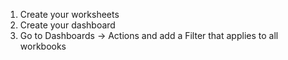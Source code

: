 1. Create your worksheets
2. Create your dashboard
3. Go to Dashboards -> Actions and add a Filter that applies to all workbooks
